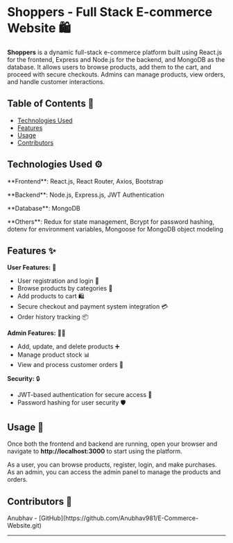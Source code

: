 # Shoppers - Full Stack E-commerce Website 🛍️

**Shoppers** is a dynamic full-stack e-commerce platform built using React.js for the frontend, Express and Node.js for the backend, and MongoDB as the database. It allows users to browse products, add them to the cart, and proceed with secure checkouts. Admins can manage products, view orders, and handle customer interactions.

## Table of Contents 📑

- [Technologies Used](#technologies-used)
- [Features](#features)
- [Usage](#usage)
- [Contributors](#contributors)

## Technologies Used ⚙️

<p>**Frontend**: React.js, React Router, Axios, Bootstrap</p>
<p>**Backend**: Node.js, Express.js, JWT Authentication</p>
<p>**Database**: MongoDB</p>
<p>**Others**: Redux for state management, Bcrypt for password hashing, dotenv for environment variables, Mongoose for MongoDB object modeling</p>

## Features ✨

<p><strong>User Features:</strong> 👤</p>
<ul>
  <li>User registration and login 🔑</li>
  <li>Browse products by categories 🛒</li>
  <li>Add products to cart 🛍️</li>
  <li>Secure checkout and payment system integration 💳</li>
  <li>Order history tracking 📦</li>
</ul>

<p><strong>Admin Features:</strong> 🧑‍💻</p>
<ul>
  <li>Add, update, and delete products ➕</li>
  <li>Manage product stock 📊</li>
  <li>View and process customer orders 📝</li>
</ul>

<p><strong>Security:</strong> 🔒</p>
<ul>
  <li>JWT-based authentication for secure access 🔑</li>
  <li>Password hashing for user security 🛡️</li>
</ul>

## Usage 🚀

<p>Once both the frontend and backend are running, open your browser and navigate to <strong>http://localhost:3000</strong> to start using the platform.</p>

<p>As a user, you can browse products, register, login, and make purchases. As an admin, you can access the admin panel to manage the products and orders.</p>

## Contributors 👥

<p>Anubhav - [GitHub](https://github.com/Anubhav981/E-Commerce-Website.git)</p>

---

